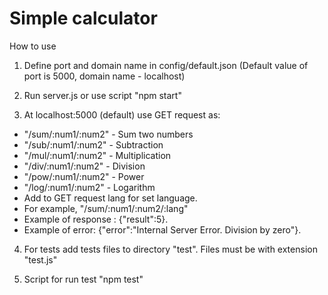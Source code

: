 # Simple calculator
How to use
1) Define port and domain name in config/default.json
   (Default value of port is 5000, domain name - localhost)
   
2) Run server.js or use script "npm start"
3) At localhost:5000 (default) use GET request as:
  * "/sum/:num1/:num2" - Sum two numbers
  * "/sub/:num1/:num2" - Subtraction
  * "/mul/:num1/:num2" - Multiplication
  * "/div/:num1/:num2" - Division
  * "/pow/:num1/:num2" - Power
  * "/log/:num1/:num2" - Logarithm
  * Add to GET request lang for set language.
  * For example, "/sum/:num1/:num2/:lang"
  * Example of response : {"result":5}.
  * Example of error: {"error":"Internal Server Error. Division by zero"}.

4) For tests add tests files to directory "test". Files must be with extension "test.js"
   
5) Script for run test "npm test"
